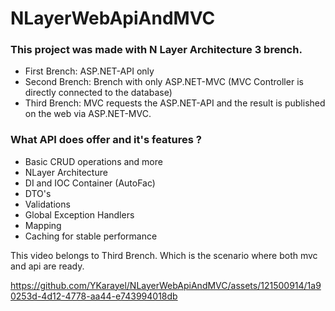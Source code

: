 # NLayerWebApiAndMVC
<h3>This project was made with N Layer Architecture 3 brench.</h3>
<ul>
<li> First Brench: ASP.NET-API only</li>
<li> Second Brench: Brench with only ASP.NET-MVC (MVC Controller is directly connected to the database)</li>
<li> Third Brench: MVC requests the ASP.NET-API and the result is published on the web via ASP.NET-MVC.</li>
</ul>

<h3>What API does offer and it's features ?</h3>
<ul>
  <li>Basic CRUD operations and more</li>
  <li>NLayer Architecture</li>
  <li>DI and IOC Container (AutoFac)</li>
  <li>DTO's</li>
  <li>Validations</li>
  <li>Global Exception Handlers</li>
  <li>Mapping</li>
  <li>Caching for stable performance</li>
  
</ul>

This video belongs to Third Brench. Which is the scenario where both mvc and api are ready.<br>

https://github.com/YKarayel/NLayerWebApiAndMVC/assets/121500914/1a90253d-4d12-4778-aa44-e743994018db
